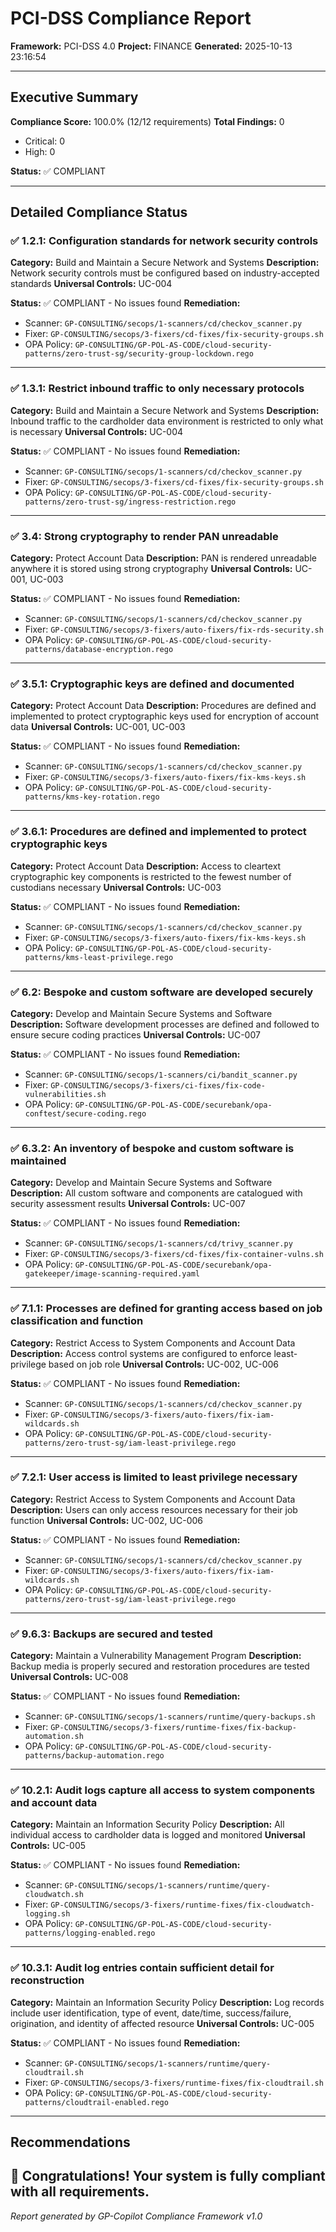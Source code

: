 # PCI-DSS Compliance Report

**Framework:** PCI-DSS 4.0
**Project:** FINANCE
**Generated:** 2025-10-13 23:16:54

---

## Executive Summary

**Compliance Score:** 100.0% (12/12 requirements)
**Total Findings:** 0
- Critical: 0
- High: 0

**Status:** ✅ COMPLIANT

---

## Detailed Compliance Status

### ✅ 1.2.1: Configuration standards for network security controls

**Category:** Build and Maintain a Secure Network and Systems
**Description:** Network security controls must be configured based on industry-accepted standards
**Universal Controls:** UC-004

**Status:** ✅ COMPLIANT - No issues found
**Remediation:**
- Scanner: `GP-CONSULTING/secops/1-scanners/cd/checkov_scanner.py`
- Fixer: `GP-CONSULTING/secops/3-fixers/cd-fixes/fix-security-groups.sh`
- OPA Policy: `GP-CONSULTING/GP-POL-AS-CODE/cloud-security-patterns/zero-trust-sg/security-group-lockdown.rego`

---

### ✅ 1.3.1: Restrict inbound traffic to only necessary protocols

**Category:** Build and Maintain a Secure Network and Systems
**Description:** Inbound traffic to the cardholder data environment is restricted to only what is necessary
**Universal Controls:** UC-004

**Status:** ✅ COMPLIANT - No issues found
**Remediation:**
- Scanner: `GP-CONSULTING/secops/1-scanners/cd/checkov_scanner.py`
- Fixer: `GP-CONSULTING/secops/3-fixers/cd-fixes/fix-security-groups.sh`
- OPA Policy: `GP-CONSULTING/GP-POL-AS-CODE/cloud-security-patterns/zero-trust-sg/ingress-restriction.rego`

---

### ✅ 3.4: Strong cryptography to render PAN unreadable

**Category:** Protect Account Data
**Description:** PAN is rendered unreadable anywhere it is stored using strong cryptography
**Universal Controls:** UC-001, UC-003

**Status:** ✅ COMPLIANT - No issues found
**Remediation:**
- Scanner: `GP-CONSULTING/secops/1-scanners/cd/checkov_scanner.py`
- Fixer: `GP-CONSULTING/secops/3-fixers/auto-fixers/fix-rds-security.sh`
- OPA Policy: `GP-CONSULTING/GP-POL-AS-CODE/cloud-security-patterns/database-encryption.rego`

---

### ✅ 3.5.1: Cryptographic keys are defined and documented

**Category:** Protect Account Data
**Description:** Procedures are defined and implemented to protect cryptographic keys used for encryption of account data
**Universal Controls:** UC-001, UC-003

**Status:** ✅ COMPLIANT - No issues found
**Remediation:**
- Scanner: `GP-CONSULTING/secops/1-scanners/cd/checkov_scanner.py`
- Fixer: `GP-CONSULTING/secops/3-fixers/auto-fixers/fix-kms-keys.sh`
- OPA Policy: `GP-CONSULTING/GP-POL-AS-CODE/cloud-security-patterns/kms-key-rotation.rego`

---

### ✅ 3.6.1: Procedures are defined and implemented to protect cryptographic keys

**Category:** Protect Account Data
**Description:** Access to cleartext cryptographic key components is restricted to the fewest number of custodians necessary
**Universal Controls:** UC-003

**Status:** ✅ COMPLIANT - No issues found
**Remediation:**
- Scanner: `GP-CONSULTING/secops/1-scanners/cd/checkov_scanner.py`
- Fixer: `GP-CONSULTING/secops/3-fixers/auto-fixers/fix-kms-keys.sh`
- OPA Policy: `GP-CONSULTING/GP-POL-AS-CODE/cloud-security-patterns/kms-least-privilege.rego`

---

### ✅ 6.2: Bespoke and custom software are developed securely

**Category:** Develop and Maintain Secure Systems and Software
**Description:** Software development processes are defined and followed to ensure secure coding practices
**Universal Controls:** UC-007

**Status:** ✅ COMPLIANT - No issues found
**Remediation:**
- Scanner: `GP-CONSULTING/secops/1-scanners/ci/bandit_scanner.py`
- Fixer: `GP-CONSULTING/secops/3-fixers/ci-fixes/fix-code-vulnerabilities.sh`
- OPA Policy: `GP-CONSULTING/GP-POL-AS-CODE/securebank/opa-conftest/secure-coding.rego`

---

### ✅ 6.3.2: An inventory of bespoke and custom software is maintained

**Category:** Develop and Maintain Secure Systems and Software
**Description:** All custom software and components are catalogued with security assessment results
**Universal Controls:** UC-007

**Status:** ✅ COMPLIANT - No issues found
**Remediation:**
- Scanner: `GP-CONSULTING/secops/1-scanners/cd/trivy_scanner.py`
- Fixer: `GP-CONSULTING/secops/3-fixers/cd-fixes/fix-container-vulns.sh`
- OPA Policy: `GP-CONSULTING/GP-POL-AS-CODE/securebank/opa-gatekeeper/image-scanning-required.yaml`

---

### ✅ 7.1.1: Processes are defined for granting access based on job classification and function

**Category:** Restrict Access to System Components and Account Data
**Description:** Access control systems are configured to enforce least-privilege based on job role
**Universal Controls:** UC-002, UC-006

**Status:** ✅ COMPLIANT - No issues found
**Remediation:**
- Scanner: `GP-CONSULTING/secops/1-scanners/cd/checkov_scanner.py`
- Fixer: `GP-CONSULTING/secops/3-fixers/auto-fixers/fix-iam-wildcards.sh`
- OPA Policy: `GP-CONSULTING/GP-POL-AS-CODE/cloud-security-patterns/zero-trust-sg/iam-least-privilege.rego`

---

### ✅ 7.2.1: User access is limited to least privilege necessary

**Category:** Restrict Access to System Components and Account Data
**Description:** Users can only access resources necessary for their job function
**Universal Controls:** UC-002, UC-006

**Status:** ✅ COMPLIANT - No issues found
**Remediation:**
- Scanner: `GP-CONSULTING/secops/1-scanners/cd/checkov_scanner.py`
- Fixer: `GP-CONSULTING/secops/3-fixers/auto-fixers/fix-iam-wildcards.sh`
- OPA Policy: `GP-CONSULTING/GP-POL-AS-CODE/cloud-security-patterns/zero-trust-sg/iam-least-privilege.rego`

---

### ✅ 9.6.3: Backups are secured and tested

**Category:** Maintain a Vulnerability Management Program
**Description:** Backup media is properly secured and restoration procedures are tested
**Universal Controls:** UC-008

**Status:** ✅ COMPLIANT - No issues found
**Remediation:**
- Scanner: `GP-CONSULTING/secops/1-scanners/runtime/query-backups.sh`
- Fixer: `GP-CONSULTING/secops/3-fixers/runtime-fixes/fix-backup-automation.sh`
- OPA Policy: `GP-CONSULTING/GP-POL-AS-CODE/cloud-security-patterns/backup-automation.rego`

---

### ✅ 10.2.1: Audit logs capture all access to system components and account data

**Category:** Maintain an Information Security Policy
**Description:** All individual access to cardholder data is logged and monitored
**Universal Controls:** UC-005

**Status:** ✅ COMPLIANT - No issues found
**Remediation:**
- Scanner: `GP-CONSULTING/secops/1-scanners/runtime/query-cloudwatch.sh`
- Fixer: `GP-CONSULTING/secops/3-fixers/runtime-fixes/fix-cloudwatch-logging.sh`
- OPA Policy: `GP-CONSULTING/GP-POL-AS-CODE/cloud-security-patterns/logging-enabled.rego`

---

### ✅ 10.3.1: Audit log entries contain sufficient detail for reconstruction

**Category:** Maintain an Information Security Policy
**Description:** Log records include user identification, type of event, date/time, success/failure, origination, and identity of affected resource
**Universal Controls:** UC-005

**Status:** ✅ COMPLIANT - No issues found
**Remediation:**
- Scanner: `GP-CONSULTING/secops/1-scanners/runtime/query-cloudtrail.sh`
- Fixer: `GP-CONSULTING/secops/3-fixers/runtime-fixes/fix-cloudtrail.sh`
- OPA Policy: `GP-CONSULTING/GP-POL-AS-CODE/cloud-security-patterns/cloudtrail-enabled.rego`

---

## Recommendations

🎉 Congratulations! Your system is fully compliant with all requirements.
---

*Report generated by GP-Copilot Compliance Framework v1.0*